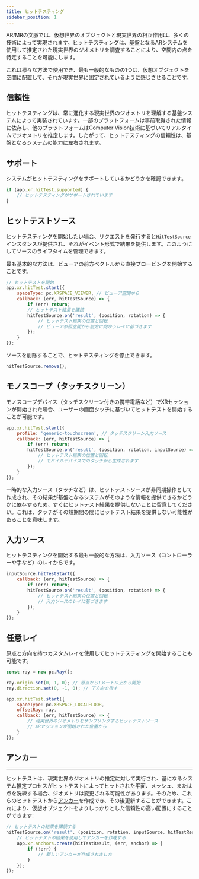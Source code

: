 ```yaml
---
title: ヒットテスティング
sidebar_position: 1
---
```


AR/MRの文脈では、仮想世界のオブジェクトと現実世界の相互作用は、多くの技術によって実現されます。ヒットテスティングは、基盤となるARシステムを使用して推定された現実世界のジオメトリを調査することにより、空間内の点を特定することを可能にします。

これは様々な方法で使用でき、最も一般的なものの1つは、仮想オブジェクトを空間に配置して、それが現実世界に固定されているように感じさせることです。

## 信頼性

ヒットテスティングは、常に進化する現実世界のジオメトリを理解する基盤システムによって実装されています。一部のプラットフォームは事前取得された情報に依存し、他のプラットフォームはComputer Vision技術に基づいてリアルタイムでジオメトリを推定します。したがって、ヒットテスティングの信頼性は、基盤となるシステムの能力に左右されます。

## サポート

システムがヒットテスティングをサポートしているかどうかを確認できます。

```javascript
if (app.xr.hitTest.supported) {
    // ヒットテスティングがサポートされています
}
```

## ヒットテストソース

ヒットテスティングを開始したい場合、リクエストを発行すると`HitTestSource`インスタンスが提供され、それがイベント形式で結果を提供します。このようにしてソースのライフタイムを管理できます。

最も基本的な方法は、ビューアの前方ベクトルから直接プロービングを開始することです。

```javascript
// ヒットテストを開始
app.xr.hitTest.start({
    spaceType: pc.XRSPACE_VIEWER, // ビューア空間から
    callback: (err, hitTestSource) => {
        if (err) return;
        // ヒットテスト結果を購読
        hitTestSource.on('result', (position, rotation) => {
            // ヒットテスト結果の位置と回転
            // ビューア参照空間から前方に向かうレイに基づきます
        });
    }
});
```

ソースを削除することで、ヒットテスティングを停止できます。

```javascript
hitTestSource.remove();
```

## モノスコープ（タッチスクリーン）

モノスコープデバイス（タッチスクリーン付きの携帯電話など）でXRセッションが開始された場合、ユーザーの画面タッチに基づいてヒットテストを開始することが可能です。

```javascript
app.xr.hitTest.start({
    profile: 'generic-touchscreen', // タッチスクリーン入力ソース
    callback: (err, hitTestSource) => {
        if (err) return;
        hitTestSource.on('result', (position, rotation, inputSource) => {
            // ヒットテスト結果の位置と回転
            // モバイルデバイスでのタッチから生成されます
        });
    }
});
```

一時的な入力ソース（タッチなど）は、ヒットテストソースが非同期操作として作成され、その結果が基盤となるシステムがそのような情報を提供できるかどうかに依存するため、すぐにヒットテスト結果を提供しないことに留意してください。これは、タッチがその短期間の間にヒットテスト結果を提供しない可能性があることを意味します。

## 入力ソース

ヒットテスティングを開始する最も一般的な方法は、入力ソース（コントローラーや手など）のレイからです。

```javascript
inputSource.hitTestStart({
    callback: (err, hitTestSource) => {
        if (err) return;
        hitTestSource.on('result', (position, rotation) => {
            // ヒットテスト結果の位置と回転
            // 入力ソースのレイに基づきます
        });
    }
});
```

## 任意レイ

原点と方向を持つカスタムレイを使用してヒットテスティングを開始することも可能です。

```javascript
const ray = new pc.Ray();

ray.origin.set(0, 1, 0); // 原点から1メートル上から開始
ray.direction.set(0, -1, 0); // 下方向を指す

app.xr.hitTest.start({
    spaceType: pc.XRSPACE_LOCALFLOOR,
    offsetRay: ray,
    callback: (err, hitTestSource) => {
        // 現実世界のジオメトリをサンプリングするヒットテストソース
        // ARセッションが開始された位置から
    }
});
```

## アンカー
---

ヒットテストは、現実世界のジオメトリの推定に対して実行され、基になるシステム推定プロセスがヒットテストによってヒットされた平面、メッシュ、または点を洗練する場合、ジオメトリは変更される可能性があります。そのため、これらのヒットテストから[アンカー][1]を作成でき、その後更新することができます。これにより、仮想オブジェクトをよりしっかりとした信頼性の高い配置にすることができます:

```javascript
// ヒットテストの結果を購読する
hitTestSource.on('result', (position, rotation, inputSource, hitTestResult) => {
    // ヒットテストの結果を使用してアンカーを作成する
    app.xr.anchors.create(hitTestResult, (err, anchor) => {
        if (!err) {
            // 新しいアンカーが作成されました
        }
    });
});
```

[1]: /user-manual/xr/ar/anchors/
